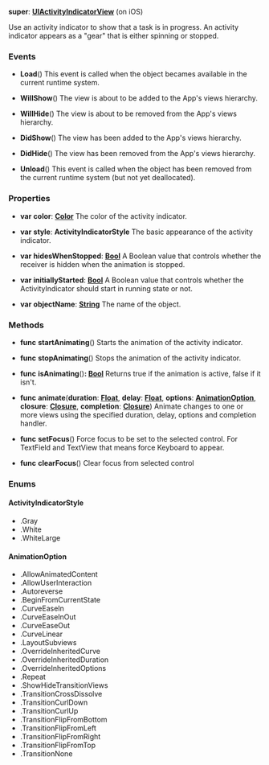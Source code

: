 **super**: **[UIActivityIndicatorView](UIActivityIndicatorView.md)** (on iOS)

Use an activity indicator to show that a task is in progress. An activity indicator appears as a "gear" that is either spinning or stopped.

### Events

* **Load**()
This event is called when the object becames available in the current runtime system.

* **WillShow**()
The view is about to be added to the App's views hierarchy.

* **WillHide**()
The view is about to be removed from the App's views hierarchy.

* **DidShow**()
The view has been added to the App's views hierarchy.

* **DidHide**()
The view has been removed from the App's views hierarchy.

* **Unload**()
This event is called when the object has been removed from the current runtime system (but not yet deallocated).



### Properties

* **var** **color**: **[Color](Color.md)**
The color of the activity indicator.

* **var** **style**: **ActivityIndicatorStyle**
The basic appearance of the activity indicator.

* **var** **hidesWhenStopped**: **[Bool](../gravity/bool.md)**
A Boolean value that controls whether the receiver is hidden when the animation is stopped.

* **var** **initiallyStarted**: **[Bool](../gravity/bool.md)**
A Boolean value that controls whether the ActivityIndicator should start in running state or not.

* **var** **objectName**: **[String](../gravity/string.md)**
The name of the object.



### Methods

* **func** **startAnimating**()
Starts the animation of the activity indicator.

* **func** **stopAnimating**()
Stops the animation of the activity indicator.

* **func** **isAnimating**()<strong>: [Bool](../gravity/bool.md)</strong> 
Returns true if the animation is active, false if it isn't.

* **func** **animate**(**duration**: **[Float](../gravity/float.md)**, **delay**: **[Float](../gravity/float.md)**, **options**: **<a href="#_enum_AnimationOption">AnimationOption</a>**, **closure**: **[Closure](../gravity/closure.md)**, **completion**: **[Closure](../gravity/closure.md)**)
Animate changes to one or more views using the specified duration, delay, options and completion handler.

* **func** **setFocus**()
Force focus to be set to the selected control. For TextField and TextView that means force Keyboard to appear.

* **func** **clearFocus**()
Clear focus from selected control





### Enums

<div id="_enum_ActivityIndicatorStyle"></div>

#### ActivityIndicatorStyle
 * .Gray
 * .White
 * .WhiteLarge

<div id="_enum_AnimationOption"></div>

#### AnimationOption
 * .AllowAnimatedContent
 * .AllowUserInteraction
 * .Autoreverse
 * .BeginFromCurrentState
 * .CurveEaseIn
 * .CurveEaseInOut
 * .CurveEaseOut
 * .CurveLinear
 * .LayoutSubviews
 * .OverrideInheritedCurve
 * .OverrideInheritedDuration
 * .OverrideInheritedOptions
 * .Repeat
 * .ShowHideTransitionViews
 * .TransitionCrossDissolve
 * .TransitionCurlDown
 * .TransitionCurlUp
 * .TransitionFlipFromBottom
 * .TransitionFlipFromLeft
 * .TransitionFlipFromRight
 * .TransitionFlipFromTop
 * .TransitionNone




